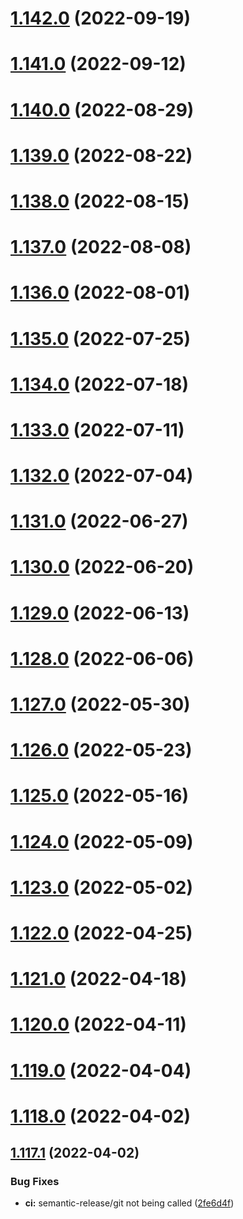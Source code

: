 # [1.142.0](https://github.com/fdebijl/clog/compare/v1.141.0...v1.142.0) (2022-09-19)

# [1.141.0](https://github.com/fdebijl/clog/compare/v1.140.0...v1.141.0) (2022-09-12)

# [1.140.0](https://github.com/fdebijl/clog/compare/v1.139.0...v1.140.0) (2022-08-29)

# [1.139.0](https://github.com/fdebijl/clog/compare/v1.138.0...v1.139.0) (2022-08-22)

# [1.138.0](https://github.com/fdebijl/clog/compare/v1.137.0...v1.138.0) (2022-08-15)

# [1.137.0](https://github.com/fdebijl/clog/compare/v1.136.0...v1.137.0) (2022-08-08)

# [1.136.0](https://github.com/fdebijl/clog/compare/v1.135.0...v1.136.0) (2022-08-01)

# [1.135.0](https://github.com/fdebijl/clog/compare/v1.134.0...v1.135.0) (2022-07-25)

# [1.134.0](https://github.com/fdebijl/clog/compare/v1.133.0...v1.134.0) (2022-07-18)

# [1.133.0](https://github.com/fdebijl/clog/compare/v1.132.0...v1.133.0) (2022-07-11)

# [1.132.0](https://github.com/fdebijl/clog/compare/v1.131.0...v1.132.0) (2022-07-04)

# [1.131.0](https://github.com/fdebijl/clog/compare/v1.130.0...v1.131.0) (2022-06-27)

# [1.130.0](https://github.com/fdebijl/clog/compare/v1.129.0...v1.130.0) (2022-06-20)

# [1.129.0](https://github.com/fdebijl/clog/compare/v1.128.0...v1.129.0) (2022-06-13)

# [1.128.0](https://github.com/fdebijl/clog/compare/v1.127.0...v1.128.0) (2022-06-06)

# [1.127.0](https://github.com/fdebijl/clog/compare/v1.126.0...v1.127.0) (2022-05-30)

# [1.126.0](https://github.com/fdebijl/clog/compare/v1.125.0...v1.126.0) (2022-05-23)

# [1.125.0](https://github.com/fdebijl/clog/compare/v1.124.0...v1.125.0) (2022-05-16)

# [1.124.0](https://github.com/fdebijl/clog/compare/v1.123.0...v1.124.0) (2022-05-09)

# [1.123.0](https://github.com/fdebijl/clog/compare/v1.122.0...v1.123.0) (2022-05-02)

# [1.122.0](https://github.com/fdebijl/clog/compare/v1.121.0...v1.122.0) (2022-04-25)

# [1.121.0](https://github.com/fdebijl/clog/compare/v1.120.0...v1.121.0) (2022-04-18)

# [1.120.0](https://github.com/fdebijl/clog/compare/v1.119.0...v1.120.0) (2022-04-11)

# [1.119.0](https://github.com/fdebijl/clog/compare/v1.118.0...v1.119.0) (2022-04-04)

# [1.118.0](https://github.com/fdebijl/clog/compare/v1.117.1...v1.118.0) (2022-04-02)

## [1.117.1](https://github.com/fdebijl/clog/compare/v1.117.0...v1.117.1) (2022-04-02)


### Bug Fixes

* **ci:** semantic-release/git not being called ([2fe6d4f](https://github.com/fdebijl/clog/commit/2fe6d4f02e4635f1284e19da9456949d2bf11254))
